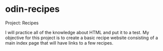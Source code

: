# odin-recipes
Project: Recipes

I will practice all of the knowledge about HTML and put it to a test.
My objective for this project is to create a basic recipe website consisting of a main index page that will have links to a few recipes.
